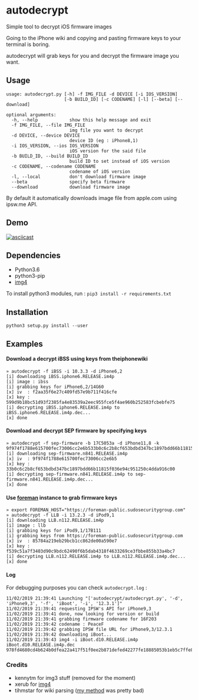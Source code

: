 # autodecrypt
Simple tool to decrypt iOS firmware images

Going to the iPhone wiki and copying and pasting firmware keys to your terminal is boring.

autodecrypt will grab keys for you and decrypt the firmware image you want.

## Usage
```
usage: autodecrypt.py [-h] -f IMG_FILE -d DEVICE [-i IOS_VERSION]
                      [-b BUILD_ID] [-c CODENAME] [-l] [--beta] [--download]

optional arguments:
  -h, --help            show this help message and exit
  -f IMG_FILE, --file IMG_FILE
                        img file you want to decrypt
  -d DEVICE, --device DEVICE
                        device ID (eg : iPhone8,1)
  -i IOS_VERSION, --ios IOS_VERSION
                        iOS version for the said file
  -b BUILD_ID, --build BUILD_ID
                        build ID to set instead of iOS version
  -c CODENAME, --codename CODENAME
                        codename of iOS version
  -l, --local           don't download firmware image
  --beta                specify beta firmware
  --download            download firmware image
```

By default it automatically downloads image file from apple.com using ipsw.me API.

## Demo
[![asciicast](https://asciinema.org/a/sbvUxvWWE7TwCuMfYWxXc4jrC.svg)](https://asciinema.org/a/sbvUxvWWE7TwCuMfYWxXc4jrC)

## Dependencies
- Python3.6
- python3-pip
- [img4](https://github.com/xerub/img4lib)

To install python3 modules, run : `pip3 install -r requirements.txt`

## Installation
`python3 setup.py install --user`


## Examples

#### Download a decrypt iBSS using keys from theiphonewiki 
```
» autodecrypt -f iBSS -i 10.3.3 -d iPhone6,2                                                                                                             
[i] downloading iBSS.iphone6.RELEASE.im4p
[i] image : ibss
[i] grabbing keys for iPhone6,2/14G60
[x] iv  : f2aa35f6e27c409fd57e9b711f416cfe
[x] key : 599d9b18bc51d93f2385fa4e83539a2eec955fce5f4ae960b252583fcbebfe75
[i] decrypting iBSS.iphone6.RELEASE.im4p to iBSS.iphone6.RELEASE.im4p.dec...
[x] done
```

#### Download and decrypt SEP firmware by specifying keys
```
» autodecrypt -f sep-firmware -b 17C5053a -d iPhone11,8 -k 9f974f1788e615700fec73006cc2e6b533b0c6c2b8cf653bdbd347bc1897bdd66b11815f036e94c951250c4dda916c00
[i] downloading sep-firmware.n841.RELEASE.im4p
[x] iv  : 9f974f1788e615700fec73006cc2e6b5
[x] key : 33b0c6c2b8cf653bdbd347bc1897bdd66b11815f036e94c951250c4dda916c00
[i] decrypting sep-firmware.n841.RELEASE.im4p to sep-firmware.n841.RELEASE.im4p.dec...
[x] done
```

#### Use [foreman](https://github.com/GuardianFirewall/foreman) instance to grab firmware keys 
```
» export FOREMAN_HOST="https://foreman-public.sudosecuritygroup.com"
» autodecrypt -f LLB -i 13.2.3 -d iPod9,1                           
[i] downloading LLB.n112.RELEASE.im4p
[i] image : llb
[i] grabbing keys for iPod9,1/17B111
[i] grabbing keys from https://foreman-public.sudosecuritygroup.com
[x] iv  : 85784a219eb29bcb1cc862de00a590e7
[x] key : f539c51a7f3403d90c9bdc62490f6b5dab4318f4633269ce3fbbe855b33a4bc7
[i] decrypting LLB.n112.RELEASE.im4p to LLB.n112.RELEASE.im4p.dec...
[x] done
```

#### Log

For debugging purposes you can check `autodecrypt.log` :
```
11/02/2019 21:39:41 Launching "['autodecrypt/autodecrypt.py', '-d', 'iPhone9,3', '-f', 'iBoot', '-i', '12.3.1']"
11/02/2019 21:39:41 requesting IPSW's API for iPhone9,3
11/02/2019 21:39:41 done, now looking for version or build
11/02/2019 21:39:41 grabbing firmware codename for 16F203
11/02/2019 21:39:42 codename : PeaceF
11/02/2019 21:39:42 grabbing IPSW file URL for iPhone9,3/12.3.1
11/02/2019 21:39:42 downloading iBoot...
11/02/2019 21:39:43 img4 -i iBoot.d10.RELEASE.im4p iBoot.d10.RELEASE.im4p.dec 978fd4680cd4b624b0dfea22a417f51f0ee2b871defed42277fe18885053b1eb5c7ffe82f38ab8cf7772c69a0db5d386
```

### Credits
- kennytm for img3 stuff (removed for the moment)
- xerub for [img4](https://github.com/xerub/img4lib)
- tihmstar for wiki parsing ([my method](https://github.com/matteyeux/ios-tools/blob/master/scrapkeys.py) was pretty bad)
